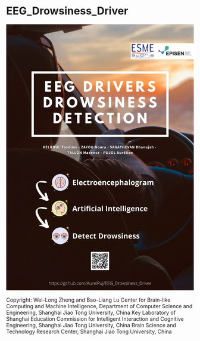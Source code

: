 # EEG_Drowsiness_Driver
 
<img src="https://github.com/AurelPuj/EEG_Drowsiness_Driver/blob/main/EEG_Drivers_Drowsiness_Detection.jpg"/> 
 
 
Copyright:
Wei-Long Zheng and Bao-Liang Lu
Center for Brain-like Computing and Machine Intelligence, Department of Computer Science and Engineering, Shanghai Jiao Tong University, China
Key Laboratory of Shanghai Education Commission for Intelligent Interaction and Cognitive Engineering, Shanghai Jiao Tong University, China
Brain Science and Technology Research Center, Shanghai Jiao Tong University, China
